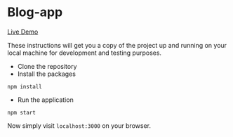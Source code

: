 # Blog-app

[Live Demo](http://restful-blog-1997.herokuapp.com/)

These instructions will get you a copy of the project up and running on your local machine for development and testing purposes.

- Clone the repository
- Install the packages
```
npm install
```
- Run the application
```
npm start
```

Now simply visit `localhost:3000` on your browser.
